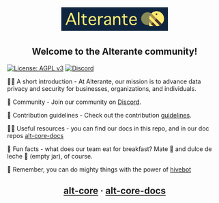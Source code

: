 <h1 align="center">
  <img src="https://github.com/sync-different/.github/blob/main/alt-logo.png" alt="Alterante Core" width="250">
  <h2 align="center">Welcome to the Alterante community!<br></h2>
</h1>

[![License: AGPL v3](https://img.shields.io/badge/License-AGPL_v3-blue.svg)](https://www.gnu.org/licenses/agpl-3.0)
[![Discord](https://img.shields.io/discord/1153355258236502046)](https://discord.com/invite/Gjw9sqYuUY)

<p>
🙋‍♀️ A short introduction - At Alterante, our mission is to advance data privacy and security for businesses, organizations, and individuals.

👬 Community - Join our community on [Discord](https://discord.com/invite/Gjw9sqYuUY).

🌈 Contribution guidelines - Check out the contribution [guidelines](https://github.com/sync-different/alt-core/blob/main/CONTRIBUTING.md).

👩‍💻 Useful resources - you can find our docs in this repo, and in our doc repos [alt-core-docs](https://www.github.com/sync-different/alt-core-docs)

🍿 Fun facts - what does our team eat for breakfast? Mate 🧉 and dulce de leche 🫙 (empty jar), of course. 

🧙 Remember, you can do mighty things with the power of [hivebot](https://hivebot.co)

</p>

<h2 align=center">
  <p align="center">
    <a href="https://github.com/sync-different/alt-core">alt-core</a>
    ·
    <a href="https://github.com/sync-different/alt-core-docs">alt-core-docs</a>
  </p>
</h2>
